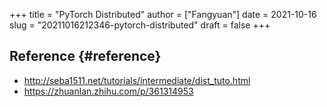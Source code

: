 +++
title = "PyTorch Distributed"
author = ["Fangyuan"]
date = 2021-10-16
slug = "20211016212346-pytorch-distributed"
draft = false
+++

## Reference {#reference}

-   <http://seba1511.net/tutorials/intermediate/dist_tuto.html>
-   <https://zhuanlan.zhihu.com/p/361314953>
